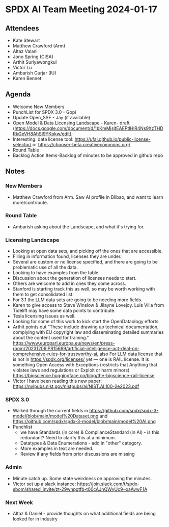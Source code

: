 # SPDX AI Team Meeting 2024-01-17

## Attendees
* Kate Stewart
* Matthew Crawford (Arm)
* Altaz Valani
* Jono Spring (CISA)
* Arthit Suriyawongkul
* Victor Lu
* Ambarish Gurjar (IU)
* Karen Bennet

## Agenda
* Welcome New Members
* PunchList for SPDX 3.0 - Gopi
* Update Open_SSF - Jay (if available)
* Open Model & Data Licensing Landscape - Karen-  draft (https://docs.google.com/document/d/1bKmMjsjtEAEPtlHlR4Ns9XzTHDRkGeVH8AhSI9YKpkw/edit);
* Interesting: data license tool: https://ufal.github.io/public-license-selector/  or https://chooser-beta.creativecommons.org/
* Round Table
* Backlog Action Items-Backlog of minutes to be approved in github repo

## Notes
### New Members
* Matthew Crawford from Arm.   Saw AI profile in BIlbao, and want to learn more/contribute.

### Round Table
* Ambarish asking about the Landscape, and what it's trying for. 

### Licensing Landscape
* Looking at open data sets, and picking off the ones that are accessible.
* Filling in information found,   licenses they are under.    
* Several are custom or no license specified, and there are going to be problematic use of all the data. 
* Looking to have examples from the table.
* Discussion about the generation of licenses needs to start.
* Others are welcome to add in ones they come across.
* Stanford is starting track this as well,  so may be worth working with them to get consolidated list. 
* For 3.1 the LLM data sets are going to be needing more fields.  
* Karen to give access to Steve Winslow & Jilayne Lovejoy.   Luis Villa from Tidelift may have some data points to contribute. 
* Tesla licensing issues as well. 
* Looking for some of this work to kick start the OpenDataology efforts.
* Arthit points out “These include drawing up technical documentation, complying with EU copyright law and disseminating detailed summaries about the content used for training.” https://www.europarl.europa.eu/news/en/press-room/20231206IPR15699/artificial-intelligence-act-deal-on-comprehensive-rules-for-trustworthy-ai,  also For LLM data license that is not in https://spdx.org/licenses/ yet — one is RAIL license.  It is something Open Access with Exceptions (restricts that Anything that violates laws and regulations or Exploit or harm minors) https://bigscience.huggingface.co/blog/the-bigscience-rail-license
* Victor I have been reading this new paper: https://nvlpubs.nist.gov/nistpubs/ai/NIST.AI.100-2e2023.pdf

### SPDX 3.0
* Walked through the current fields in https://github.com/spdx/spdx-3-model/blob/main/model%20Dataset.png and https://github.com/spdx/spdx-3-model/blob/main/model%20AI.png
* Punchlist 
   * we have Standards (in core) & ComplianceStandard (in AI) - is this redundant?  Need to clarify this at a minimum. 
   * Datatypes & Data  Enumerations - add in "other" category.
   * More examples in text are needed. 
   * Review if any fields from prior discussions are missing
   
###  Admin
* Minute catch up. Some state weirdness on approving the minutes.   
* Victor set up a slack instance: https://join.slack.com/t/spdx-sbom/shared_invite/zt-29wnpgtfb-t00cAJnQWyUc9~xaAvwF1A

### Next Week
* Altaz & Daniel - provide thoughts on what additional fields are being looked for in industry
